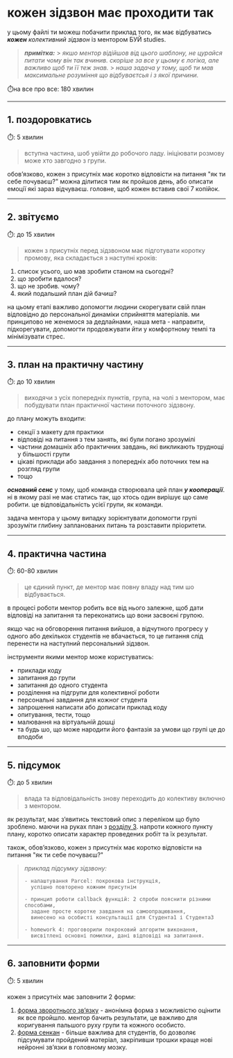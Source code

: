# кожен зідзвон має проходити так

у цьому файлі ти можеш побачити приклад того, як має відбуватись _**кожен** колективний зідзвон_ із ментором БУЙ studies.

> **_примітка:_** > _якшо ментор відійшов від цього шаблону, не цурайся питати чому він так вчинив. скоріше за все у цьому є логіка, але важливо щоб ти її теж знав._ > _наша задача у тому, щоб ти мав максимальне розуміння що відбуваєтсья і з якої причини._

⏱️на все про все: 180 хвилин

---

## 1. поздоровкатись

⏱️: 5 хвилин

> вступна частина, шоб увійти до робочого ладу. ініціювати розмову може хто завгодно з групи.

обовʼязково, кожен з присутніх має коротко відповісти на питання "як ти себе почуваєш?"
можна ділитися тим як пройшов день, або описати емоції які зараз відчуваєш. головне, щоб кожен вставив свої 7 копійок.

---

## 2. звітуємо

⏱️: до 15 хвилин

> кожен з присутніх перед зідзвоном має підготувати коротку промову, яка складається з наступні кроків:

1. список усього, шо мав зробити станом на сьогодні?
2. що зробити вдалося?
3. що не зробив. чому?
4. який подальший план дій бачиш?

на цьому етапі важливо допомогти людини скорегувати свій план відповідно до персональної динаміки сприйняття матеріалів.
ми принципово не женемося за дедлайнами, наша мета - направити, підкорегувати, допомогти продовжувати йти у комфортному темпі та мінімізувати стрес.

---

## 3. план на практичну частину

⏱️: до 10 хвилин

> виходячи з усіх попередніх пунктів, група, на чолі з ментором, має побудувати план практичної частини поточного зідзвону.

до плану можуть входити:

- секції з макету для практики
- відповіді на питання з тем занять, які були погано зрозумілі
- частини домашніх або практичних завдань, які викликають труднощі у більшості групи
- цікаві приклади або завдання з попередніх або поточних тем на розгляд групи
- тощо

**_основний сенс_** у тому, щоб команда створювала цей план **_у кооперації_**.
ні в якому разі не має статись так, що хтось один вирішує що саме робити.
це відповідальність усієї групи, як команди.

задача ментора у цьому випадку зорієнтувати допомогти групі зрозуміти глибину запланованих питань та розставити пріоритети.

---

## 4. практична частина

⏱️: 60-80 хвилин

> це єдиний пункт, де ментор має повну владу над тим шо відбувається.

в процесі роботи ментор робить все від нього залежне, щоб дати відповіді на запитання та переконатись що вони засвоєні групою.

якщо час на обговорення питання вийшов, а відчутного прогресу у одного або декількох студентів не вбачається, то це питання слід перенести на наступний персональний зідзвон.

інструменти якими ментор може користуватись:

- приклади коду
- запитання до групи
- запитання до одного студента
- розділення на підгрупи для колективної роботи
- персональні завдання для кожног студента
- запрошення написати або дописати приклад коду
- опитування, тести, тощо
- малювання на віртуальній дошці
- та будь шо, що може народити його фантазія за умови що групі це до вподоби

---

## 5. підсумок

⏱️: до 5 хвилин

> влада та відповідальність знову переходить до колективу включно з ментором.

як результат, має зʼявитись текстовий опис з переліком що було зроблено.
маючи на руках план з [розділу 3](#3-план-на-практичну-частину).
напроти кожного пункту плану, коротко описати характер проведених робіт та їх результат.

також, обовʼязково, кожен з присутніх має коротко відповісти на питання "як ти себе почуваєш?"

> _приклад підсумку зідзвону:_
>
> ```
> - налаштування Parcel: покрокова інструкція,
>   успішно повторено кожним присутнім
>
> - принцип роботи callback функцій: 2 спроби пояснити різними способами,
>   задане просте коротке завдання на самоопрацювання,
>   винесено на особисті консультації для Студента1 і Студента3
>
> - homework 4: проговорили покроковий алгоритм виконання,
>   висвітлені основні помилки, дані відповіді на запитання.
> ```

---

## 6. заповнити форми

⏱️: 5 хвилин

кожен з присутніх має заповнити 2 форми:

1. [форма зворотнього звʼязку](<(https://docs.google.com/forms/d/e/1FAIpQLSdEsm9kARr026fsyk2fbwpZfMAPpR61BrGPr5FhhxjjhGp4jw/viewform)>) - анонімна форма з можливістю оцінити як все пройшло. ментор бачить результати, це важливо для коригування пальшого руху групи та кожного особисто.
2. [форма сенкан](https://docs.google.com/forms/d/e/1FAIpQLSeU6gQy8NbNgsRvLuDLguuCdDZGrv5q7drXnkrYkxQMsaXbVw/viewform) - більше важлива для студентів, бо дозволяє підсумувати пройдений матеріал, закріпивши трошки краще нові нейронні звʼязки в головному мозку.

